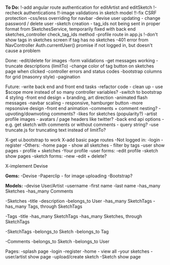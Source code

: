 **To Do:**
!-add angular route authentication for editArtist and editSketch
!-recheck authentications
!!-image validations in sketch model
!!-fix CSRF protection
-css/less overriding for navbar
-devise user updating - change password / delete user
-sketch creation - tag_ids not being sent in proper format from SketchesService, temporarily fixed with back end sketches_controller check_tag_ids method
-profile route in app.js
!-don't show tags in sketches screen if tag has no sketches
-401 error from NavController Auth.currentUser() promise if not logged in, but doesn't cause a problem

Done:
-edit/delete for images
-form validations
-get messages working
-truncate descriptions (limitTo)
-change color of tag button on sketches page when clicked
-controller errors and status codes
-bootstrap columns for grid (masonry style)
-pagination

Future:
-write back end and front end tasks
-refactor code - clean up - use $scope more instead of so many controller variables?
-switch to bootstrap 4 styling
-front end design + branding, art direction
-animated flash messages
-navbar scaling - responsive, hamburger button
-more repsonsive design
-front end animation
-comments + comment nesting?
  -upvoting/downvoting comments?
-likes for sketches (popularity?)
-artist profile images - avatars / page headers like twitter?
-back end api options - e.g. get sketch with comments or without comments - query string?
-use truncate.js for truncating text instead of limitTo?


X-get ui.bootstrap to work
X-add basic page routes
	-Not logged in:
		-login
		-register
	-Others:
		-home page - show all sketches - filter by tags
		-user show pages - profile + sketches
			-Your profile
		-user forms:
			-edit profile
		-sketch show pages
		-sketch forms:
			-new
			-edit + delete?

X-implement Devise


**Gems:**
-Devise
-Paperclip - for image uploading
-Bootstrap?

**Models:**
-devise User/Artist
	-username
	-first name
	-last name
	-has_many Sketches
	-has_many Comments

-Sketches
	-title
	-description
	-belongs_to User
	-has_many SketchTags
	-has_many Tags, through SketchTags

-Tags
	-title
	-has_many SketchTags
	-has_many Sketches, through SketchTags

-SketchTags
	-belongs_to Sketch
	-belongs_to Tag

-Comments
	-belongs_to Sketch
	-belongs_to User

Pages:
-splash page
-login
-register
-home - view all
-your sketches
-user/artist show page
-upload/create sketch
-Sketch show page
